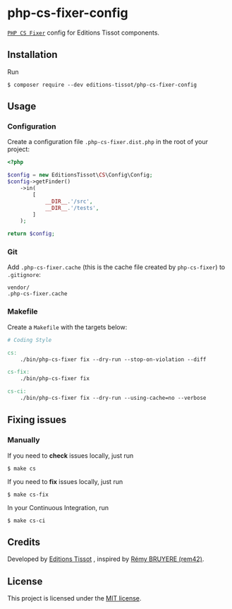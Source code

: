 # php-cs-fixer-config

[`PHP CS Fixer`](http://github.com/FriendsOfPHP/PHP-CS-Fixer) config for Editions Tissot components.

## Installation

Run

```
$ composer require --dev editions-tissot/php-cs-fixer-config
```

## Usage

### Configuration

Create a configuration file `.php-cs-fixer.dist.php` in the root of your project:

```php
<?php

$config = new EditionsTissot\CS\Config\Config;
$config->getFinder()
    ->in(
        [
            __DIR__.'/src',
            __DIR__.'/tests',
        ]
    );

return $config;
```

### Git

Add `.php-cs-fixer.cache` (this is the cache file created by `php-cs-fixer`) to `.gitignore`:

```
vendor/
.php-cs-fixer.cache
```

### Makefile

Create a `Makefile` with the targets below:

```Makefile
# Coding Style

cs:
	./bin/php-cs-fixer fix --dry-run --stop-on-violation --diff

cs-fix:
	./bin/php-cs-fixer fix

cs-ci:
	./bin/php-cs-fixer fix --dry-run --using-cache=no --verbose
```

## Fixing issues

### Manually

If you need to **check** issues locally, just run

```
$ make cs
```

If you need to **fix** issues locally, just run

```
$ make cs-fix
```

In your Continuous Integration, run

```
$ make cs-ci
```

## Credits

Developed by [Editions Tissot](https://www.editions-tissot.fr/) , inspired by [Rémy BRUYERE (rem42)](https://remy.ovh).

## License

This project is licensed under the [MIT license](LICENSE).
